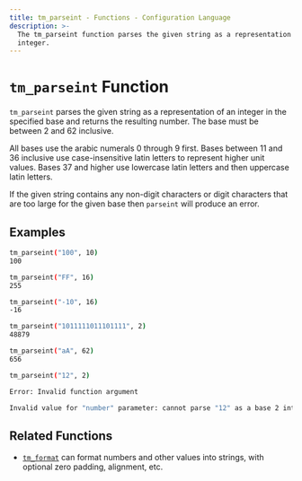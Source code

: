 ```yaml
---
title: tm_parseint - Functions - Configuration Language
description: >-
  The tm_parseint function parses the given string as a representation of an
  integer.
---
```


# `tm_parseint` Function

`tm_parseint` parses the given string as a representation of an integer in
the specified base and returns the resulting number. The base must be between 2
and 62 inclusive.

All bases use the arabic numerals 0 through 9 first. Bases between 11 and 36
inclusive use case-insensitive latin letters to represent higher unit values.
Bases 37 and higher use lowercase latin letters and then uppercase latin
letters.

If the given string contains any non-digit characters or digit characters that
are too large for the given base then `parseint` will produce an error.

## Examples

```sh
tm_parseint("100", 10)
100

tm_parseint("FF", 16)
255

tm_parseint("-10", 16)
-16

tm_parseint("1011111011101111", 2)
48879

tm_parseint("aA", 62)
656

tm_parseint("12", 2)

Error: Invalid function argument

Invalid value for "number" parameter: cannot parse "12" as a base 2 integer.
```

## Related Functions

* [`tm_format`](./tm_format.md) can format numbers and other values into strings,
  with optional zero padding, alignment, etc.
